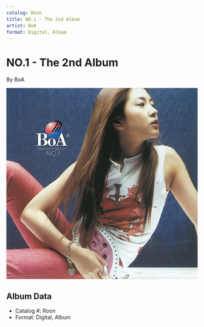```yaml
---
catalog: Roon
title: NO.1 - The 2nd Album
artist: BoA
format: Digital, Album
---
```


# NO.1 - The 2nd Album

By BoA

![](../../assets/albumcovers/BoA-NO1_-_The_2nd_Album.png)

## Album Data

- Catalog #: Roon
- Format: Digital, Album

